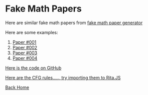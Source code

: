 # Fake Math Papers
Here are similar fake math papers from [fake math paper generator](thatsmathematics.com/mathgen/)

Here are some examples:
1. [Paper #001](<https://github.com/vedek/publications/blob/master/mathgen-1347046598.pdf>)
2. [Paper #002](<https://github.com/vedek/publications/blob/master/mathgen-1640174949.pdf>)
3. [Paper #003](<https://github.com/vedek/publications/blob/master/mathgen-1682412038.pdf>)
4. [Paper #004](<https://github.com/vedek/publications/blob/master/mathgen-929202668.pdf>)

[Here is the code on GitHub](https://github.com/neldredge/mathgen)

[Here are the CFG rules....., try importing them to Rita.JS](https://github.com/neldredge/mathgen/blob/master/scirules.in)

[Back Home](<https://vedek.github.io/publications>)
